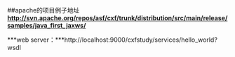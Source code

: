 ##apache的项目例子地址
**http://svn.apache.org/repos/asf/cxf/trunk/distribution/src/main/release/samples/java_first_jaxws/**

***web server：***http://localhost:9000/cxfstudy/services/hello_world?wsdl


